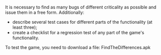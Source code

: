 It is necessary to find as many bugs of different criticality as possible and issue them in a free form.
Additionally:
- describe several test cases for different parts of the functionality (at least three);
- create a checklist for a regression test of any part of the game's functionality.

To test the game, you need to download a file: FindTheDifferences.apk
